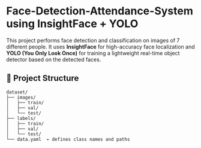 # Face-Detection-Attendance-System using InsightFace + YOLO

This project performs face detection and classification on images of 7 different people. It uses **InsightFace** for high-accuracy face localization and **YOLO (You Only Look Once)** for training a lightweight real-time object detector based on the detected faces.
## 📁 Project Structure

```
dataset/
├── images/
│   ├── train/
│   ├── val/
│   └── test/
├── labels/
│   ├── train/
│   ├── val/
│   └── test/
└── data.yaml  ← defines class names and paths
```

